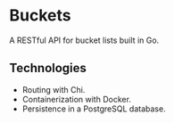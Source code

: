 # Buckets
A RESTful API for bucket lists built in Go. 

## Technologies

- Routing with Chi.
- Containerization with Docker. 
- Persistence in a PostgreSQL database.
